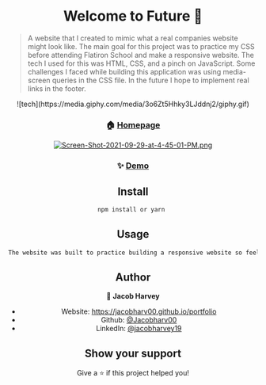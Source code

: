 <h1 align="center">Welcome to Future 👋</h1>
<p>
</p>

> A website that I created to mimic what a real companies website might look like. The main goal for this project was to practice my CSS before attending Flatiron School and make a responsive website. The tech I used for this was HTML, CSS, and a pinch on JavaScript. Some challenges I faced while building this application was using media-screen queries in the CSS file. In the future I hope to implement real links in the footer. 

<div align="center">![tech](https://media.giphy.com/media/3o6Zt5Hhky3LJddnj2/giphy.gif)<div>

### 🏠 [Homepage](https://jacobharv-future.netlify.app)

[![Screen-Shot-2021-09-29-at-4-45-01-PM.png](https://i.postimg.cc/SsnBxRTq/Screen-Shot-2021-09-29-at-4-45-01-PM.png)](https://postimg.cc/0MqWtk1H)

### ✨ [Demo](https://jacobharv-future.netlify.app)

## Install

```sh
npm install or yarn 
```

## Usage

```sh
The website was built to practice building a responsive website so feel free to browse around but there is no real functionality 
```

## Author

👤 **Jacob Harvey**

* Website: https://jacobharv00.github.io/portfolio
* Github: [@Jacobharv00](https://github.com/Jacobharv00)
* LinkedIn: [@jacobharvey19](https://linkedin.com/in/jacobharvey19)

## Show your support

Give a ⭐️ if this project helped you!
